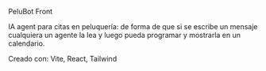 PeluBot Front

IA agent para citas en peluquería: de forma de que si se escribe un mensaje cualquiera un agente la lea y luego pueda programar y mostrarla en un calendario.

Creado con: Vite, React, Tailwind
